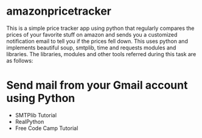 # amazonpricetracker

This is a simple price tracker app using python that regularly compares the prices of your favorite stuff on amazon and sends you a customized notification email to tell you if the prices fell down. This uses python and implements beautiful soup, smtplib, time and requests modules and libraries. The libraries, modules and other tools referred during this task are as follows:
# Send mail from your Gmail account using Python
- SMTPlib Tutorial
- RealPython
- Free Code Camp Tutorial
